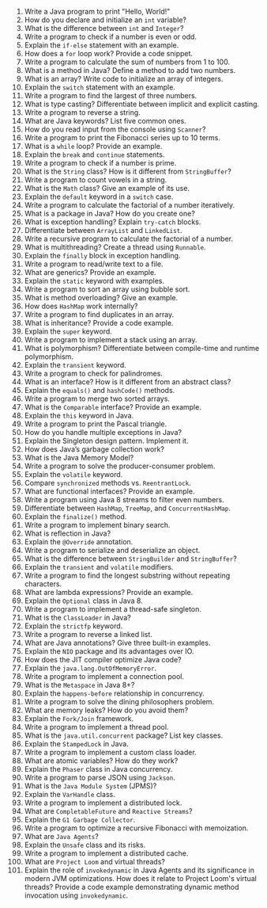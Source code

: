 1. Write a Java program to print "Hello, World!"   
2. How do you declare and initialize an `int` variable?   
3. What is the difference between `int` and `Integer`?   
4. Write a program to check if a number is even or odd.   
5. Explain the `if-else` statement with an example.   
6. How does a `for` loop work? Provide a code snippet.   
7. Write a program to calculate the sum of numbers from 1 to 100.   
8. What is a method in Java? Define a method to add two numbers.   
9. What is an array? Write code to initialize an array of integers.   
10. Explain the `switch` statement with an example.   
11. Write a program to find the largest of three numbers.   
12. What is type casting? Differentiate between implicit and explicit casting.   
13. Write a program to reverse a string.   
14. What are Java keywords? List five common ones.   
15. How do you read input from the console using `Scanner`?   
16. Write a program to print the Fibonacci series up to 10 terms.   
17. What is a `while` loop? Provide an example.   
18. Explain the `break` and `continue` statements.   
19. Write a program to check if a number is prime.   
20. What is the `String` class? How is it different from `StringBuffer`?   
21. Write a program to count vowels in a string.   
22. What is the `Math` class? Give an example of its use.   
23. Explain the `default` keyword in a `switch` case.   
24. Write a program to calculate the factorial of a number iteratively.   
25. What is a package in Java? How do you create one?   
26. What is exception handling? Explain `try-catch` blocks.   
27. Differentiate between `ArrayList` and `LinkedList`.   
28. Write a recursive program to calculate the factorial of a number.   
29. What is multithreading? Create a thread using `Runnable`.   
30. Explain the `finally` block in exception handling.   
31. Write a program to read/write text to a file.   
32. What are generics? Provide an example.   
33. Explain the `static` keyword with examples.   
34. Write a program to sort an array using bubble sort.   
35. What is method overloading? Give an example.   
36. How does `HashMap` work internally?   
37. Write a program to find duplicates in an array.   
38. What is inheritance? Provide a code example.   
39. Explain the `super` keyword.   
40. Write a program to implement a stack using an array.   
41. What is polymorphism? Differentiate between compile-time and runtime polymorphism.   
42. Explain the `transient` keyword.   
43. Write a program to check for palindromes.   
44. What is an interface? How is it different from an abstract class?   
45. Explain the `equals()` and `hashCode()` methods.   
46. Write a program to merge two sorted arrays.   
47. What is the `Comparable` interface? Provide an example.   
48. Explain the `this` keyword in Java.   
49. Write a program to print the Pascal triangle.   
50. How do you handle multiple exceptions in Java?   
51. Explain the Singleton design pattern. Implement it.   
52. How does Java’s garbage collection work?   
53. What is the Java Memory Model?   
54. Write a program to solve the producer-consumer problem.   
55. Explain the `volatile` keyword.   
56. Compare `synchronized` methods vs. `ReentrantLock`.   
57. What are functional interfaces? Provide an example.   
58. Write a program using Java 8 streams to filter even numbers.   
59. Differentiate between `HashMap`, `TreeMap`, and `ConcurrentHashMap`.   
60. Explain the `finalize()` method.   
61. Write a program to implement binary search.   
62. What is reflection in Java?   
63. Explain the `@Override` annotation.   
64. Write a program to serialize and deserialize an object.   
65. What is the difference between `StringBuilder` and `StringBuffer`?   
66. Explain the `transient` and `volatile` modifiers.   
67. Write a program to find the longest substring without repeating characters.   
68. What are lambda expressions? Provide an example.   
69. Explain the `Optional` class in Java 8.   
70. Write a program to implement a thread-safe singleton.   
71. What is the `ClassLoader` in Java?   
72. Explain the `strictfp` keyword.   
73. Write a program to reverse a linked list.   
74. What are Java annotations? Give three built-in examples.   
75. Explain the `NIO` package and its advantages over IO.   
76. How does the JIT compiler optimize Java code?   
77. Explain the `java.lang.OutOfMemoryError`.   
78. Write a program to implement a connection pool.   
79. What is the `Metaspace` in Java 8+?   
80. Explain the `happens-before` relationship in concurrency.   
81. Write a program to solve the dining philosophers problem.   
82. What are memory leaks? How do you avoid them?   
83. Explain the `Fork/Join` framework.   
84. Write a program to implement a thread pool.   
85. What is the `java.util.concurrent` package? List key classes.   
86. Explain the `StampedLock` in Java.   
87. Write a program to implement a custom class loader.   
88. What are atomic variables? How do they work?   
89. Explain the `Phaser` class in Java concurrency.   
90. Write a program to parse JSON using `Jackson`.   
91. What is the `Java Module System` (JPMS)?   
92. Explain the `VarHandle` class.   
93. Write a program to implement a distributed lock.   
94. What are `CompletableFuture` and `Reactive Streams`?   
95. Explain the `G1 Garbage Collector`.   
96. Write a program to optimize a recursive Fibonacci with memoization.   
97. What are `Java Agents`?   
98. Explain the `Unsafe` class and its risks.   
99. Write a program to implement a distributed cache.   
100. What are `Project Loom` and virtual threads?   
101. Explain the role of `invokedynamic` in Java Agents and its significance in modern JVM optimizations. How does it relate to Project Loom's virtual threads? Provide a code example demonstrating dynamic method invocation using `invokedynamic`.